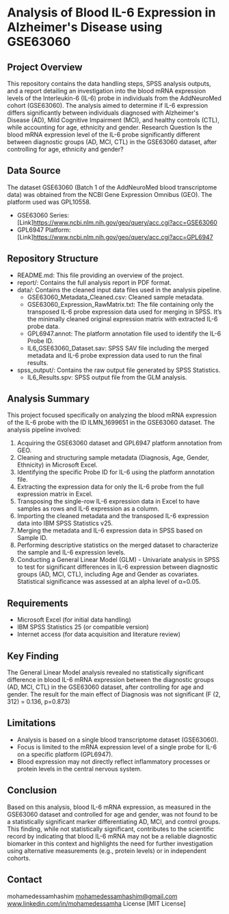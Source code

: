 # Analysis of Blood IL-6 Expression in Alzheimer's Disease using GSE63060
## Project Overview
This repository contains the data handling steps, SPSS analysis outputs, and a report detailing an investigation into the blood mRNA expression levels of the Interleukin-6 (IL-6) probe in individuals from the AddNeuroMed cohort (GSE63060). The analysis aimed to determine if IL-6 expression differs significantly between individuals diagnosed with Alzheimer's Disease (AD), Mild Cognitive Impairment (MCI), and healthy controls (CTL), while accounting for age, ethnicity and gender.
Research Question
Is the blood mRNA expression level of the IL-6 probe significantly different between diagnostic groups (AD, MCI, CTL) in the GSE63060 dataset, after controlling for age, ethnicity and gender?
## Data Source
The dataset GSE63060 (Batch 1 of the AddNeuroMed blood transcriptome data) was obtained from the NCBI Gene Expression Omnibus (GEO). The platform used was GPL10558.
- GSE63060 Series: [Link]https://www.ncbi.nlm.nih.gov/geo/query/acc.cgi?acc=GSE63060
- GPL6947 Platform: [Link]https://www.ncbi.nlm.nih.gov/geo/query/acc.cgi?acc=GPL6947
## Repository Structure
* README.md: This file providing an overview of the project.
* report/: Contains the full analysis report in PDF format.
* data/: Contains the cleaned input data files used in the analysis pipeline.
    - GSE63060_Metadata_Cleaned.csv: Cleaned sample metadata.
    - GSE63060_Expression_RawMatrix.txt: The file containing only the transposed IL-6 probe expression data used for merging in SPSS. It’s the minimally cleaned original expression matrix with extracted IL-6 probe data.
    - GPL6947.annot: The platform annotation file used to identify the IL-6 Probe ID.
    - IL6_GSE63060_Dataset.sav: SPSS SAV file including the merged metadata and IL-6 probe expression data used to run the final results.
* spss_output/: Contains the raw output file generated by SPSS Statistics.
    - IL6_Results.spv: SPSS output file from the GLM analysis.
## Analysis Summary
This project focused specifically on analyzing the blood mRNA expression of the IL-6 probe with the ID ILMN_1699651 in the GSE63060 dataset.
The analysis pipeline involved:
1. Acquiring the GSE63060 dataset and GPL6947 platform annotation from GEO.
2. Cleaning and structuring sample metadata (Diagnosis, Age, Gender, Ethnicity) in Microsoft Excel.
3. Identifying the specific Probe ID for IL-6 using the platform annotation file.
4. Extracting the expression data for only the IL-6 probe from the full expression matrix in Excel.
5. Transposing the single-row IL-6 expression data in Excel to have samples as rows and IL-6 expression as a column.
6. Importing the cleaned metadata and the transposed IL-6 expression data into IBM SPSS Statistics v25.
7. Merging the metadata and IL-6 expression data in SPSS based on Sample ID.
8. Performing descriptive statistics on the merged dataset to characterize the sample and IL-6 expression levels.
9. Conducting a General Linear Model (GLM) - Univariate analysis in SPSS to test for significant differences in IL-6 expression between diagnostic groups (AD, MCI, CTL), including Age and Gender as covariates. Statistical significance was assessed at an alpha level of α=0.05.
## Requirements
* Microsoft Excel (for initial data handling)
* IBM SPSS Statistics 25 (or compatible version)
* Internet access (for data acquisition and literature review)
## Key Finding
The General Linear Model analysis revealed no statistically significant difference in blood IL-6 mRNA expression between the diagnostic groups (AD, MCI, CTL) in the GSE63060 dataset, after controlling for age and gender. The result for the main effect of Diagnosis was not significant (F (2, 312) = 0.136, p=0.873)
## Limitations
* Analysis is based on a single blood transcriptome dataset (GSE63060).
* Focus is limited to the mRNA expression level of a single probe for IL-6 on a specific platform (GPL6947).
* Blood expression may not directly reflect inflammatory processes or protein levels in the central nervous system.
## Conclusion
Based on this analysis, blood IL-6 mRNA expression, as measured in the GSE63060 dataset and controlled for age and gender, was not found to be a statistically significant marker differentiating AD, MCI, and control groups. This finding, while not statistically significant, contributes to the scientific record by indicating that blood IL-6 mRNA may not be a reliable diagnostic biomarker in this context and highlights the need for further investigation using alternative measurements (e.g., protein levels) or in independent cohorts.
## Contact
mohamedessamhashim
mohamedessamhashim@gmail.com
www.linkedin.com/in/mohamedessamha
License
[MIT License]
